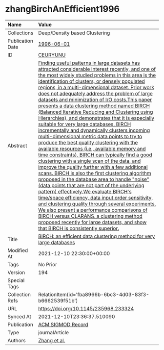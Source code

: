 # zhangBirchAnEfficient1996
| Name             | Value                                                                                                                                                                                                                                                                                                                                                                                                                                                                                                                                                                                                                                                                                                                                                                                                                                                                                                                                                                                                                                                                                                                                                                                                                                                                                                                                                                                                                                                                    |
|:-----------------|:-------------------------------------------------------------------------------------------------------------------------------------------------------------------------------------------------------------------------------------------------------------------------------------------------------------------------------------------------------------------------------------------------------------------------------------------------------------------------------------------------------------------------------------------------------------------------------------------------------------------------------------------------------------------------------------------------------------------------------------------------------------------------------------------------------------------------------------------------------------------------------------------------------------------------------------------------------------------------------------------------------------------------------------------------------------------------------------------------------------------------------------------------------------------------------------------------------------------------------------------------------------------------------------------------------------------------------------------------------------------------------------------------------------------------------------------------------------------------|
| Collections      | Deep/Density based Clustering                                                                                                                                                                                                                                                                                                                                                                                                                                                                                                                                                                                                                                                                                                                                                                                                                                                                                                                                                                                                                                                                                                                                                                                                                                                                                                                                                                                                                                            |
| Publication Date | [1996-06-01](<notionsci.utils.serialization.ExplicitNone object at 0x7fe00611ab20>)                                                                                                                                                                                                                                                                                                                                                                                                                                                                                                                                                                                                                                                                                                                                                                                                                                                                                                                                                                                                                                                                                                                                                                                                                                                                                                                                                                                      |
| ID               | [CEURYUNU](<notionsci.utils.serialization.ExplicitNone object at 0x7fe00611ac40>)                                                                                                                                                                                                                                                                                                                                                                                                                                                                                                                                                                                                                                                                                                                                                                                                                                                                                                                                                                                                                                                                                                                                                                                                                                                                                                                                                                                        |
| Abstract         | [Finding useful patterns in large datasets has attracted considerable interest recently, and one of the most widely studied problems in this area is the identification of clusters, or densely populated regions, in a multi-dimensional dataset. Prior work does not adequately address the problem of large datasets and minimization of I/O costs.This paper presents a data clustering method named BIRCH (Balanced Iterative Reducing and Clustering using Hierarchies), and demonstrates that it is especially suitable for very large databases. BIRCH incrementally and dynamically clusters incoming multi-dimensional metric data points to try to produce the best quality clustering with the available resources (i.e., available memory and time constraints). BIRCH can typically find a good clustering with a single scan of the data, and improve the quality further with a few additional scans. BIRCH is also the first clustering algorithm proposed in the database area to handle "noise" (data points that are not part of the underlying pattern) effectively.We evaluate BIRCH's time/space efficiency, data input order sensitivity, and clustering quality through several experiments. We also present a performance comparisons of BIRCH versus CLARANS, a clustering method proposed recently for large datasets, and show that BIRCH is consistently superior.](<notionsci.utils.serialization.ExplicitNone object at 0x7fe00611ad60>) |
| Title            | [BIRCH: an efficient data clustering method for very large databases](<notionsci.utils.serialization.ExplicitNone object at 0x7fe00611ae80>)                                                                                                                                                                                                                                                                                                                                                                                                                                                                                                                                                                                                                                                                                                                                                                                                                                                                                                                                                                                                                                                                                                                                                                                                                                                                                                                             |
| Modified At      | 2021-12-10 22:30:00+00:00                                                                                                                                                                                                                                                                                                                                                                                                                                                                                                                                                                                                                                                                                                                                                                                                                                                                                                                                                                                                                                                                                                                                                                                                                                                                                                                                                                                                                                                |
| Tags             | No Prior                                                                                                                                                                                                                                                                                                                                                                                                                                                                                                                                                                                                                                                                                                                                                                                                                                                                                                                                                                                                                                                                                                                                                                                                                                                                                                                                                                                                                                                                 |
| Version          | 194                                                                                                                                                                                                                                                                                                                                                                                                                                                                                                                                                                                                                                                                                                                                                                                                                                                                                                                                                                                                                                                                                                                                                                                                                                                                                                                                                                                                                                                                      |
| Special Tags     |                                                                                                                                                                                                                                                                                                                                                                                                                                                                                                                                                                                                                                                                                                                                                                                                                                                                                                                                                                                                                                                                                                                                                                                                                                                                                                                                                                                                                                                                          |
| Collection Refs  | RelationItem(id='fba8966b-6bc3-4d03-83f3-b6662539f51b')                                                                                                                                                                                                                                                                                                                                                                                                                                                                                                                                                                                                                                                                                                                                                                                                                                                                                                                                                                                                                                                                                                                                                                                                                                                                                                                                                                                                                  |
| URL              | https://doi.org/10.1145/235968.233324                                                                                                                                                                                                                                                                                                                                                                                                                                                                                                                                                                                                                                                                                                                                                                                                                                                                                                                                                                                                                                                                                                                                                                                                                                                                                                                                                                                                                                    |
| Synced At        | 2021-12-10T23:36:37.510090                                                                                                                                                                                                                                                                                                                                                                                                                                                                                                                                                                                                                                                                                                                                                                                                                                                                                                                                                                                                                                                                                                                                                                                                                                                                                                                                                                                                                                               |
| Publication      | [ACM SIGMOD Record](<notionsci.utils.serialization.ExplicitNone object at 0x7fe00611f2e0>)                                                                                                                                                                                                                                                                                                                                                                                                                                                                                                                                                                                                                                                                                                                                                                                                                                                                                                                                                                                                                                                                                                                                                                                                                                                                                                                                                                               |
| Type             | journalArticle                                                                                                                                                                                                                                                                                                                                                                                                                                                                                                                                                                                                                                                                                                                                                                                                                                                                                                                                                                                                                                                                                                                                                                                                                                                                                                                                                                                                                                                           |
| Authors          | [Zhang et al.](<notionsci.utils.serialization.ExplicitNone object at 0x7fe00611f490>)                                                                                                                                                                                                                                                                                                                                                                                                                                                                                                                                                                                                                                                                                                                                                                                                                                                                                                                                                                                                                                                                                                                                                                                                                                                                                                                                                                                    |

